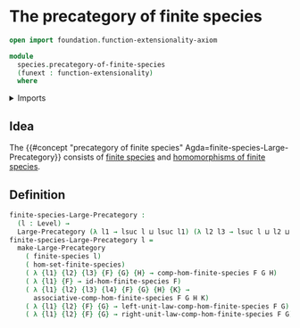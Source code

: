 # The precategory of finite species

```agda
open import foundation.function-extensionality-axiom

module
  species.precategory-of-finite-species
  (funext : function-extensionality)
  where
```

<details><summary>Imports</summary>

```agda
open import category-theory.large-precategories funext

open import foundation.universe-levels

open import species.morphisms-finite-species funext
open import species.species-of-finite-types funext
```

</details>

## Idea

The
{{#concept "precategory of finite species" Agda=finite-species-Large-Precategory}}
consists of [finite species](species.species-of-finite-types.md) and
[homomorphisms of finite species](species.morphisms-finite-species.md).

## Definition

```agda
finite-species-Large-Precategory :
  (l : Level) →
  Large-Precategory (λ l1 → lsuc l ⊔ lsuc l1) (λ l2 l3 → lsuc l ⊔ l2 ⊔ l3)
finite-species-Large-Precategory l =
  make-Large-Precategory
    ( finite-species l)
    ( hom-set-finite-species)
    ( λ {l1} {l2} {l3} {F} {G} {H} → comp-hom-finite-species F G H)
    ( λ {l1} {F} → id-hom-finite-species F)
    ( λ {l1} {l2} {l3} {l4} {F} {G} {H} {K} →
      associative-comp-hom-finite-species F G H K)
    ( λ {l1} {l2} {F} {G} → left-unit-law-comp-hom-finite-species F G)
    ( λ {l1} {l2} {F} {G} → right-unit-law-comp-hom-finite-species F G)
```
